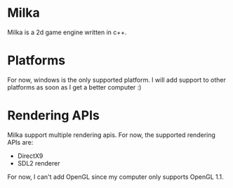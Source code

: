 # Milka
Milka is a 2d game engine written in c++.

# Platforms
For now, windows is the only supported platform.
I will add support to other platforms as soon as I get
a better computer :)

# Rendering APIs
Milka support multiple rendering apis.
For now, the supported rendering APIs are:
* DirectX9
* SDL2 renderer

For now, I can't add OpenGL since my computer only supports
OpenGL 1.1.
